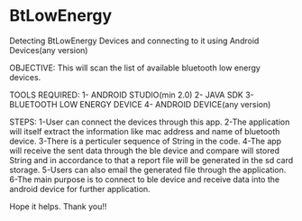 # BtLowEnergy
Detecting BtLowEnergy Devices and connecting to it using Android Devices(any version)



OBJECTIVE:
This will scan the list of available bluetooth low energy devices.



TOOLS REQUIRED:
1- ANDROID STUDIO(min 2.0)
2- JAVA SDK
3- BLUETOOTH LOW ENERGY DEVICE
4- ANDROID DEVICE(any version)



STEPS:
1-User can connect the devices through this app.
2-The application will itself extract the information like mac address and name of bluetooth device.
3-There is a perticuler sequence of String in the code.
4-The app will receive the sent data through the ble device and compare will stored String and in accordance to that a report file will be generated in the sd card storage.
5-Users can also email the generated file through the application.
6-The main purpose is to connect to ble device and receive data into the android device for further application.



Hope it helps.
Thank you!!
